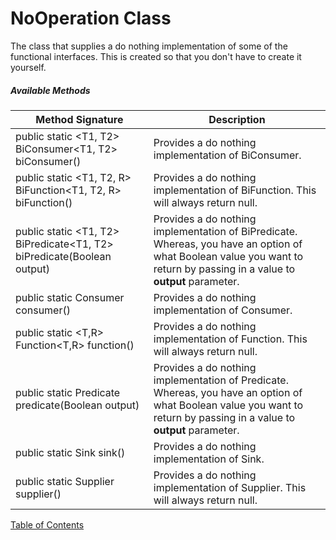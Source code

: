 # NoOperation Class

The class that supplies a do nothing implementation of some of the functional interfaces. This is created so that you don't have to create it yourself.

##### Available Methods

| Method Signature                                             | Description                                                  |
| ------------------------------------------------------------ | ------------------------------------------------------------ |
| public static <T1, T2> BiConsumer<T1, T2> biConsumer()       | Provides a do nothing implementation of BiConsumer.          |
| public static <T1, T2, R> BiFunction<T1, T2, R> biFunction() | Provides a do nothing implementation of BiFunction. This will always return null. |
| public static <T1, T2> BiPredicate<T1, T2> biPredicate(Boolean output) | Provides a do nothing implementation of BiPredicate. Whereas, you have an option of what Boolean value you want to return by passing in a value to **output** parameter. |
| public static <T> Consumer<T> consumer()                     | Provides a do nothing implementation of Consumer.            |
| public static <T,R> Function<T,R> function()                 | Provides a do nothing implementation of Function. This will always return null. |
| public static <T> Predicate<T> predicate(Boolean output)     | Provides a do nothing implementation of Predicate. Whereas, you have an option of what Boolean value you want to return by passing in a value to **output** parameter. |
| public static Sink sink()                                    | Provides a do nothing implementation of Sink.                |
| public static <T> Supplier<T> supplier()                     | Provides a do nothing implementation of Supplier. This will always return null. |

[Table of Contents](USER_GUIDE_TOC.md)